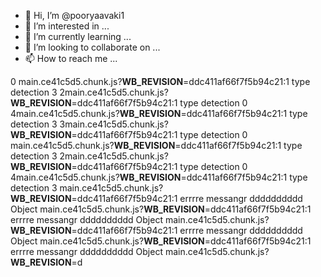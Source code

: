 - 👋 Hi, I’m @pooryaavaki1
- 👀 I’m interested in ...
- 🌱 I’m currently learning ...
- 💞️ I’m looking to collaborate on ...
- 📫 How to reach me ...

<!---
pooryaavaki1/pooryaavaki1 is a ✨ special ✨ repository because its `README.md` (this file) appears on your GitHub profile.
You can click the Preview link to take a look at your changes.
--->
0 main.ce41c5d5.chunk.js?__WB_REVISION__=ddc411af66f7f5b94c21:1 type detection 3 2main.ce41c5d5.chunk.js?__WB_REVISION__=ddc411af66f7f5b94c21:1 type detection 0 4main.ce41c5d5.chunk.js?__WB_REVISION__=ddc411af66f7f5b94c21:1 type detection 3 3main.ce41c5d5.chunk.js?__WB_REVISION__=ddc411af66f7f5b94c21:1 type detection 0 main.ce41c5d5.chunk.js?__WB_REVISION__=ddc411af66f7f5b94c21:1 type detection 3 2main.ce41c5d5.chunk.js?__WB_REVISION__=ddc411af66f7f5b94c21:1 type detection 0 4main.ce41c5d5.chunk.js?__WB_REVISION__=ddc411af66f7f5b94c21:1 type detection 3 main.ce41c5d5.chunk.js?__WB_REVISION__=ddc411af66f7f5b94c21:1 errrre messangr dddddddddd Object main.ce41c5d5.chunk.js?__WB_REVISION__=ddc411af66f7f5b94c21:1 errrre messangr dddddddddd Object main.ce41c5d5.chunk.js?__WB_REVISION__=ddc411af66f7f5b94c21:1 errrre messangr dddddddddd Object main.ce41c5d5.chunk.js?__WB_REVISION__=ddc411af66f7f5b94c21:1 errrre messangr dddddddddd Object main.ce41c5d5.chunk.js?__WB_REVISION__=d
